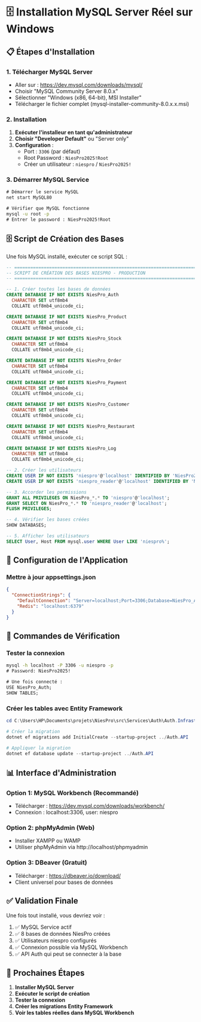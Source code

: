 # 🗄️ Installation MySQL Server Réel sur Windows

## 📋 Étapes d'Installation

### 1. Télécharger MySQL Server
- Aller sur : https://dev.mysql.com/downloads/mysql/
- Choisir "MySQL Community Server 8.0.x"
- Sélectionner "Windows (x86, 64-bit), MSI Installer"
- Télécharger le fichier complet (mysql-installer-community-8.0.x.x.msi)

### 2. Installation
1. **Exécuter l'installeur en tant qu'administrateur**
2. **Choisir "Developer Default"** ou "Server only"
3. **Configuration** :
   - Port : `3306` (par défaut)
   - Root Password : `NiesPro2025!Root`
   - Créer un utilisateur : `niespro` / `NiesPro2025!`

### 3. Démarrer MySQL Service
```cmd
# Démarrer le service MySQL
net start MySQL80

# Vérifier que MySQL fonctionne
mysql -u root -p
# Entrer le password : NiesPro2025!Root
```

## 🗄️ Script de Création des Bases

Une fois MySQL installé, exécuter ce script SQL :

```sql
-- =======================================================================
-- SCRIPT DE CRÉATION DES BASES NIESPRO - PRODUCTION
-- =======================================================================

-- 1. Créer toutes les bases de données
CREATE DATABASE IF NOT EXISTS NiesPro_Auth
  CHARACTER SET utf8mb4 
  COLLATE utf8mb4_unicode_ci;

CREATE DATABASE IF NOT EXISTS NiesPro_Product
  CHARACTER SET utf8mb4 
  COLLATE utf8mb4_unicode_ci;

CREATE DATABASE IF NOT EXISTS NiesPro_Stock
  CHARACTER SET utf8mb4 
  COLLATE utf8mb4_unicode_ci;

CREATE DATABASE IF NOT EXISTS NiesPro_Order
  CHARACTER SET utf8mb4 
  COLLATE utf8mb4_unicode_ci;

CREATE DATABASE IF NOT EXISTS NiesPro_Payment
  CHARACTER SET utf8mb4 
  COLLATE utf8mb4_unicode_ci;

CREATE DATABASE IF NOT EXISTS NiesPro_Customer
  CHARACTER SET utf8mb4 
  COLLATE utf8mb4_unicode_ci;

CREATE DATABASE IF NOT EXISTS NiesPro_Restaurant
  CHARACTER SET utf8mb4 
  COLLATE utf8mb4_unicode_ci;

CREATE DATABASE IF NOT EXISTS NiesPro_Log
  CHARACTER SET utf8mb4 
  COLLATE utf8mb4_unicode_ci;

-- 2. Créer les utilisateurs
CREATE USER IF NOT EXISTS 'niespro'@'localhost' IDENTIFIED BY 'NiesPro2025!';
CREATE USER IF NOT EXISTS 'niespro_reader'@'localhost' IDENTIFIED BY 'NiesPro2025!Reader';

-- 3. Accorder les permissions
GRANT ALL PRIVILEGES ON NiesPro_*.* TO 'niespro'@'localhost';
GRANT SELECT ON NiesPro_*.* TO 'niespro_reader'@'localhost';
FLUSH PRIVILEGES;

-- 4. Vérifier les bases créées
SHOW DATABASES;

-- 5. Afficher les utilisateurs
SELECT User, Host FROM mysql.user WHERE User LIKE 'niespro%';
```

## 🔧 Configuration de l'Application

### Mettre à jour appsettings.json
```json
{
  "ConnectionStrings": {
    "DefaultConnection": "Server=localhost;Port=3306;Database=NiesPro_Auth;Uid=niespro;Pwd=NiesPro2025!;",
    "Redis": "localhost:6379"
  }
}
```

## 🚀 Commandes de Vérification

### Tester la connexion
```cmd
mysql -h localhost -P 3306 -u niespro -p
# Password: NiesPro2025!

# Une fois connecté :
USE NiesPro_Auth;
SHOW TABLES;
```

### Créer les tables avec Entity Framework
```powershell
cd C:\Users\HP\Documents\projets\NiesPro\src\Services\Auth\Auth.Infrastructure

# Créer la migration
dotnet ef migrations add InitialCreate --startup-project ../Auth.API

# Appliquer la migration
dotnet ef database update --startup-project ../Auth.API
```

## 📊 Interface d'Administration

### Option 1: MySQL Workbench (Recommandé)
- Télécharger : https://dev.mysql.com/downloads/workbench/
- Connexion : localhost:3306, user: niespro

### Option 2: phpMyAdmin (Web)
- Installer XAMPP ou WAMP
- Utiliser phpMyAdmin via http://localhost/phpmyadmin

### Option 3: DBeaver (Gratuit)
- Télécharger : https://dbeaver.io/download/
- Client universel pour bases de données

## ✅ Validation Finale

Une fois tout installé, vous devriez voir :
1. ✅ MySQL Service actif
2. ✅ 8 bases de données NiesPro créées
3. ✅ Utilisateurs niespro configurés
4. ✅ Connexion possible via MySQL Workbench
5. ✅ API Auth qui peut se connecter à la base

## 🎯 Prochaines Étapes

1. **Installer MySQL Server**
2. **Exécuter le script de création**
3. **Tester la connexion**
4. **Créer les migrations Entity Framework**
5. **Voir les tables réelles dans MySQL Workbench**
